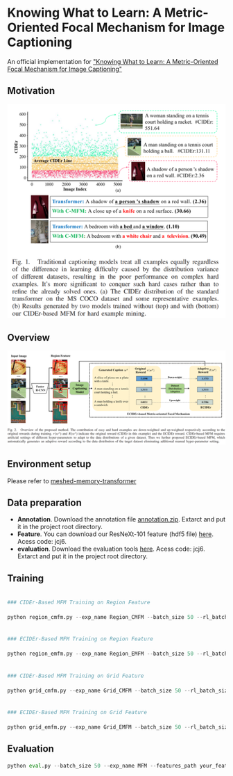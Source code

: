 # Knowing What to Learn: A Metric-Oriented Focal Mechanism for Image Captioning

An official implementation for ["Knowing What to Learn: A Metric-Oriented Focal Mechanism for Image Captioning"](https://ieeexplore.ieee.org/document/9802801)

## Motivation

![img1](image/img1.png)

## Overview

![img2](image/img2.png)

## Environment setup

Please refer to [meshed-memory-transformer](https://github.com/aimagelab/meshed-memory-transformer)

## Data preparation

* **Annotation**. Download the annotation file [annotation.zip](https://drive.google.com/file/d/1i8mqKFKhqvBr8kEp3DbIh9-9UNAfKGmE/view?usp=sharing). Extarct and put it in the project root directory.
* **Feature**. You can download our ResNeXt-101 feature (hdf5 file) [here](https://pan.baidu.com/s/1xVZO7t8k4H_l3aEyuA-KXQ). Acess code: jcj6.
* **evaluation**. Download the evaluation tools [here](https://pan.baidu.com/s/1xVZO7t8k4H_l3aEyuA-KXQ). Acess code: jcj6. Extarct and put it in the project root directory.


## Training
```python

### CIDEr-Based MFM Training on Region Feature

python region_cmfm.py --exp_name Region_CMFM --batch_size 50 --rl_batch_size 100 --workers 4 --head 8 --warmup 10000 --features_path your_region_feature_path --annotation /home/data/m2_annotations --logs_folder tensorboard_logs


### ECIDEr-Based MFM Training on Region Feature

python region_emfm.py --exp_name Region_EMFM --batch_size 50 --rl_batch_size 100 --workers 4 --head 8 --warmup 10000 --features_path your_region_feature_path --annotation /home/data/m2_annotations --logs_folder tensorboard_logs


### CIDEr-Based MFM Training on Grid Feature

python grid_cmfm.py --exp_name Grid_CMFM --batch_size 50 --rl_batch_size 100 --workers 4 --head 8 --warmup 10000 --features_path your_grid_feature_path --annotation /home/data/m2_annotations --logs_folder tensorboard_logs


### ECIDEr-Based MFM Training on Grid Feature

python grid_emfm.py --exp_name Grid_EMFM --batch_size 50 --rl_batch_size 100 --workers 4 --head 8 --warmup 10000 --features_path your_grid_feature_path --annotation /home/data/m2_annotations --logs_folder tensorboard_logs

```
## Evaluation
```python
python eval.py --batch_size 50 --exp_name MFM --features_path your_feature_path --annotation /home/data/m2_annotations
```